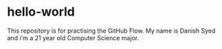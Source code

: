 # hello-world
This repository is for practising the GitHub Flow.
My name is Danish Syed and i'm a 21 year old Computer Science major. 
